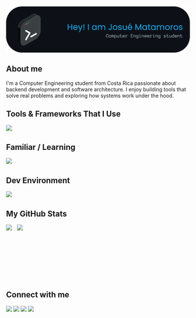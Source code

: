 <p align="center">
  <img src="img/header.png" alt="Josué Matamoros Header" width="840">
</p>

## About me
I'm a Computer Engineering student from Costa Rica passionate about backend development and software architecture.
I enjoy building tools that solve real problems and exploring how systems work under the hood.

## Tools & Frameworks That I Use
<img src="https://skillicons.dev/icons?i=python,java,js,ts,html,css,tailwind,react,vue,nextjs,vite,nodejs,figma,mysql,postgres,md,r,latex&perline=9" />

## Familiar / Learning
<img src="https://skillicons.dev/icons?i=c,cpp,cs,go,rust,angular,unity" />

## Dev Environment
<img src="https://skillicons.dev/icons?i=apple,vscode,idea,pycharm,git,github,notion" />

## My GitHub Stats
<div align="left">
  <img
    src="https://github-readme-streak-stats.herokuapp.com/?user=JosueMatamoros&theme=meta-dark&hide_border=false"
    height="150"
    style="display: inline-block; vertical-align: top;"
  />
  <img
    src="https://github-readme-stats.vercel.app/api/top-langs?username=JosueMatamoros&layout=compact&langs_count=6&hide_border=false&bg_color=1C2B32&title_color=016EE9&text_color=E5E9F0"
    height="150"
    style="display: inline-block; vertical-align: top; margin-left: 10px;"
  />
</div>

## Connect with me
<a href="https://www.instagram.com/jmatamoros_/" target="_blank"><img src="https://skillicons.dev/icons?i=instagram" height="48" /></a>
<a><img src="https://skillicons.dev/icons?i=linkedin" height="48" /></a>
<a href="mailto:1002matamoros@gmail.com" target="_blank"><img src="https://skillicons.dev/icons?i=gmail" height="48" /></a>
<a href="https://discordapp.com/users/matamoros_" target="_blank"><img src="https://skillicons.dev/icons?i=discord" height="48" /></a>
